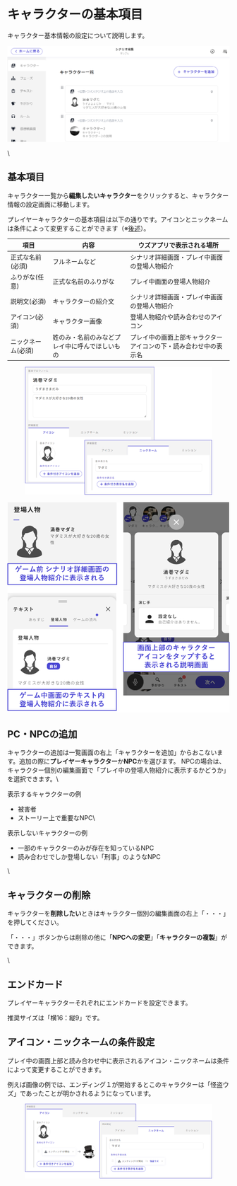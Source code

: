 # キャラクターの基本項目

キャラクター基本情報の設定について説明します。

![](../../images/character3.png)

\


## 基本項目

キャラクター一覧から**編集したいキャラクター**をクリックすると、キャラクター情報の設定画面に移動します。

プレイヤーキャラクターの基本項目は以下の通りです。アイコンとニックネームは条件によって変更することができます（※[後述](basic.md#aikonnikkunmuno)）。

| 項目         | 内容                      | ウズアプリで表示される場所                    |
| ---------- | ----------------------- | -------------------------------- |
| 正式な名前(必須)  | フルネームなど                 | シナリオ詳細画面・プレイ中画面の登場人物紹介           |
| ふりがな(任意)　　 | 正式な名前のふりがな              | プレイ中画面の登場人物紹介                    |
| 説明文(必須)    | キャラクターの紹介文              | シナリオ詳細画面・プレイ中画面の登場人物紹介           |
| アイコン(必須)   | キャラクター画像                | 登場人物紹介や読み合わせのアイコン                |
| ニックネーム(必須) | 姓のみ・名前のみなどプレイ中に呼んでほしいもの | プレイ中の画面上部キャラクターアイコンの下・読み合わせ中の表示名 |



<figure><img src="../../.gitbook/assets/image (1).png" alt=""><figcaption></figcaption></figure>

![](../../images/character2.png)



## PC・NPCの追加

キャラクターの追加は一覧画面の右上「キャラクターを追加」からおこないます。追加の際に**プレイヤーキャラクター**か**NPC**かを選びます。 NPCの場合は、キャラクター個別の編集画面で「プレイ中の登場人物紹介に表示するかどうか」を選択できます。\


表示するキャラクターの例

* 被害者
* ストーリー上で重要なNPC\


表示しないキャラクターの例

* 一部のキャラクターのみが存在を知っているNPC
* 読み合わせでしか登場しない「刑事」のようなNPC

\


## キャラクターの削除

キャラクターを**削除したい**ときはキャラクター個別の編集画面の右上「・・・」を押してください。

「・・・」ボタンからは削除の他に「**NPCへの変更**」「**キャラクターの複製**」ができます。

\


## エンドカード

プレイヤーキャラクターそれぞれにエンドカードを設定できます。

推奨サイズは「横16：縦9」です。



## アイコン・ニックネームの条件設定

プレイ中の画面上部と読み合わせ中に表示されるアイコン・ニックネームは条件によって変更することができます。

例えば画像の例では、エンディング１が開始するとこのキャラクターは「怪盗ウズ」であったことが明かされるようになっています。

<figure><img src="../../.gitbook/assets/image (2).png" alt=""><figcaption></figcaption></figure>

